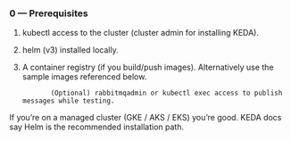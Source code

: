 ### 0 — Prerequisites

1. kubectl access to the cluster (cluster admin for installing KEDA).

2. helm (v3) installed locally.

3. A container registry (if you build/push images). Alternatively use the sample images referenced below.

              (Optional) rabbitmqadmin or kubectl exec access to publish messages while testing.

If you’re on a managed cluster (GKE / AKS / EKS) you’re good. KEDA docs say Helm is the recommended installation path.